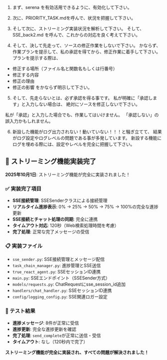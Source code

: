 1. まず、serena を有効活用できるように、有効化して下さい。

2. 次に、PRIORITY_TASK.mdを呼んで、状況を把握して下さい。

3. そして次に、ストリーミング実装状況を解析して下さい。
そして、SSE_back2.md を呼んで、これからの対応を良く考えて下さい。

4. そして、決して先走って、ソースの修正作業をしないで下さい。
かならず、作業プランを提示して、私の承認を得てから、修正作業に着手して下さい。
プランを提示する際は、
- 修正する場所（ファイル名と関数名もしくは行番号）
- 修正する内容
- 修正の理由
- 修正の影響
をかならず明示して下さい。

5. そして、先走らないとは、必ず承認を得る事です。
私が明確に「承認します」と入力しない場合は、
絶対にソースを修正しないで下さい。

私が「承認」と入力した場合でも、作業してはいけません。
「承認しない」の誤入力かもしれません。

6. 新設した機能がログ出力されない！動いていない！！！と騒ぎ立てて、
結果がログ設定やログレベルの問題である事が多発しています。
新設する機能にログを埋める際には、設定やレベルを完全に把握して下さい。

## 🎉 ストリーミング機能実装完了

**2025年10月1日**: ストリーミング機能が完全に実装されました！

### ✅ 実装完了項目
- **SSE接続管理**: SSESenderクラスによる接続管理
- **リアルタイム進捗表示**: 0% → 25% → 50% → 75% → 100%の完全な進捗更新
- **SSE接続とチャット処理の同期**: 完全に連携
- **タイムアウト対応**: 120秒（Web検索処理時間を考慮）
- **完了処理**: 正常な完了メッセージの受信

### 📋 実装ファイル
- `sse_sender.py`: SSE接続管理とメッセージ配信
- `task_chain_manager.py`: 進捗管理とSSE送信
- `true_react_agent.py`: SSEセッションID連携
- `main.py`: SSEエンドポイント（SSESender方式）
- `models/requests.py`: ChatRequestにsse_session_id追加
- `handlers/chat_handler.py`: SSEセッションID連携
- `config/logging_config.py`: SSE関連ロガー設定

### 🧪 テスト結果
- **進捗メッセージ**: 8件が正常に受信
- **進捗更新**: 完全な進捗更新を確認
- **完了処理**: `send_complete`が正常に送信・受信
- **タイムアウト**: なし（120秒内で完了）

**ストリーミング機能が完全に実装され、すべての問題が解決されました！**
